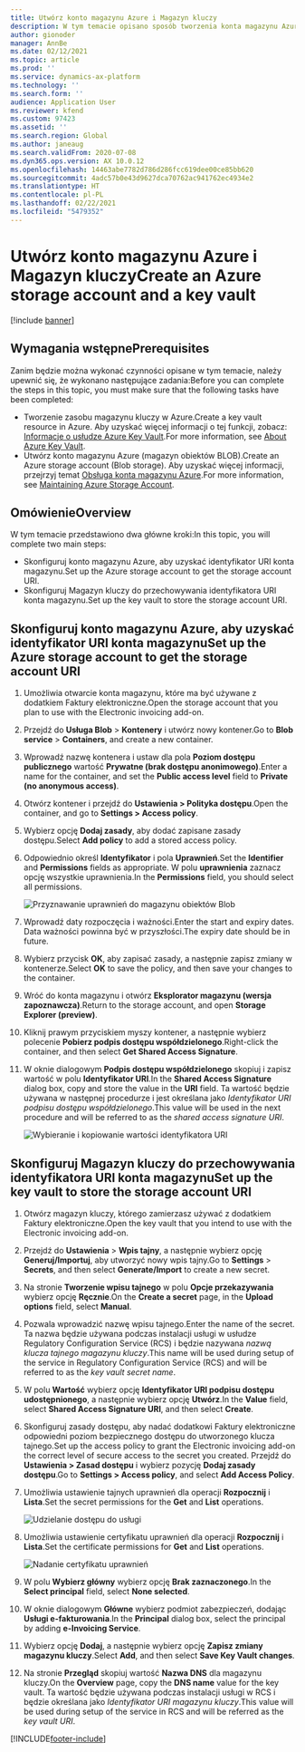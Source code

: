 ```yaml
---
title: Utwórz konto magazynu Azure i Magazyn kluczy
description: W tym temacie opisano sposób tworzenia konta magazynu Azure i magazynu kluczy.
author: gionoder
manager: AnnBe
ms.date: 02/12/2021
ms.topic: article
ms.prod: ''
ms.service: dynamics-ax-platform
ms.technology: ''
ms.search.form: ''
audience: Application User
ms.reviewer: kfend
ms.custom: 97423
ms.assetid: ''
ms.search.region: Global
ms.author: janeaug
ms.search.validFrom: 2020-07-08
ms.dyn365.ops.version: AX 10.0.12
ms.openlocfilehash: 14463abe7782d786d286fcc619dee00ce85bb620
ms.sourcegitcommit: 4adc57b0e43d9627dca70762ac941762ec4934e2
ms.translationtype: HT
ms.contentlocale: pl-PL
ms.lasthandoff: 02/22/2021
ms.locfileid: "5479352"
---
```

# <a name="create-an-azure-storage-account-and-a-key-vault"></a><span data-ttu-id="455b5-103">Utwórz konto magazynu Azure i Magazyn kluczy</span><span class="sxs-lookup"><span data-stu-id="455b5-103">Create an Azure storage account and a key vault</span></span>

[!include [banner](../includes/banner.md)]

## <a name="prerequisites"></a><span data-ttu-id="455b5-104">Wymagania wstępne</span><span class="sxs-lookup"><span data-stu-id="455b5-104">Prerequisites</span></span>

<span data-ttu-id="455b5-105">Zanim będzie można wykonać czynności opisane w tym temacie, należy upewnić się, że wykonano następujące zadania:</span><span class="sxs-lookup"><span data-stu-id="455b5-105">Before you can complete the steps in this topic, you must make sure that the following tasks have been completed:</span></span>

- <span data-ttu-id="455b5-106">Tworzenie zasobu magazynu kluczy w Azure.</span><span class="sxs-lookup"><span data-stu-id="455b5-106">Create a key vault resource in Azure.</span></span> <span data-ttu-id="455b5-107">Aby uzyskać więcej informacji o tej funkcji, zobacz: [Informacje o usłudze Azure Key Vault](https://docs.microsoft.com/azure/key-vault/general/overview).</span><span class="sxs-lookup"><span data-stu-id="455b5-107">For more information, see [About Azure Key Vault](https://docs.microsoft.com/azure/key-vault/general/overview).</span></span>
- <span data-ttu-id="455b5-108">Utwórz konto magazynu Azure (magazyn obiektów BLOB).</span><span class="sxs-lookup"><span data-stu-id="455b5-108">Create an Azure storage account (Blob storage).</span></span> <span data-ttu-id="455b5-109">Aby uzyskać więcej informacji, przejrzyj temat [Obsługa konta magazynu Azure](https://docs.microsoft.com/azure/storage/blobs/).</span><span class="sxs-lookup"><span data-stu-id="455b5-109">For more information, see [Maintaining Azure Storage Account](https://docs.microsoft.com/azure/storage/blobs/).</span></span>

## <a name="overview"></a><span data-ttu-id="455b5-110">Omówienie</span><span class="sxs-lookup"><span data-stu-id="455b5-110">Overview</span></span>

<span data-ttu-id="455b5-111">W tym temacie przedstawiono dwa główne kroki:</span><span class="sxs-lookup"><span data-stu-id="455b5-111">In this topic, you will complete two main steps:</span></span>

- <span data-ttu-id="455b5-112">Skonfiguruj konto magazynu Azure, aby uzyskać identyfikator URI konta magazynu.</span><span class="sxs-lookup"><span data-stu-id="455b5-112">Set up the Azure storage account to get the storage account URI.</span></span>
- <span data-ttu-id="455b5-113">Skonfiguruj Magazyn kluczy do przechowywania identyfikatora URI konta magazynu.</span><span class="sxs-lookup"><span data-stu-id="455b5-113">Set up the key vault to store the storage account URI.</span></span>

## <a name="set-up-the-azure-storage-account-to-get-the-storage-account-uri"></a><span data-ttu-id="455b5-114">Skonfiguruj konto magazynu Azure, aby uzyskać identyfikator URI konta magazynu</span><span class="sxs-lookup"><span data-stu-id="455b5-114">Set up the Azure storage account to get the storage account URI</span></span>

1. <span data-ttu-id="455b5-115">Umożliwia otwarcie konta magazynu, które ma być używane z dodatkiem Faktury elektroniczne.</span><span class="sxs-lookup"><span data-stu-id="455b5-115">Open the storage account that you plan to use with the Electronic invoicing add-on.</span></span>
2. <span data-ttu-id="455b5-116">Przejdź do **Usługa Blob** \> **Kontenery** i utwórz nowy kontener.</span><span class="sxs-lookup"><span data-stu-id="455b5-116">Go to **Blob service** \> **Containers**, and create a new container.</span></span>
3. <span data-ttu-id="455b5-117">Wprowadź nazwę kontenera i ustaw dla pola **Poziom dostępu publicznego** wartość **Prywatne (brak dostępu anonimowego)**.</span><span class="sxs-lookup"><span data-stu-id="455b5-117">Enter a name for the container, and set the **Public access level** field to **Private (no anonymous access)**.</span></span>
4. <span data-ttu-id="455b5-118">Otwórz kontener i przejdź do **Ustawienia \> Polityka dostępu**.</span><span class="sxs-lookup"><span data-stu-id="455b5-118">Open the container, and go to **Settings \> Access policy**.</span></span>
5. <span data-ttu-id="455b5-119">Wybierz opcję **Dodaj zasady**, aby dodać zapisane zasady dostępu.</span><span class="sxs-lookup"><span data-stu-id="455b5-119">Select **Add policy** to add a stored access policy.</span></span>
6. <span data-ttu-id="455b5-120">Odpowiednio określ **Identyfikator** i pola **Uprawnień**.</span><span class="sxs-lookup"><span data-stu-id="455b5-120">Set the **Identifier** and **Permissions** fields as appropriate.</span></span> <span data-ttu-id="455b5-121">W polu **uprawnienia** zaznacz opcję wszystkie uprawnienia.</span><span class="sxs-lookup"><span data-stu-id="455b5-121">In the **Permissions** field, you should select all permissions.</span></span>

    ![Przyznawanie uprawnień do magazynu obiektów Blob](media/e-Invoicing-services-create-azure-resources-grant-blob-permissions.png)

7. <span data-ttu-id="455b5-123">Wprowadź daty rozpoczęcia i ważności.</span><span class="sxs-lookup"><span data-stu-id="455b5-123">Enter the start and expiry dates.</span></span> <span data-ttu-id="455b5-124">Data ważności powinna być w przyszłości.</span><span class="sxs-lookup"><span data-stu-id="455b5-124">The expiry date should be in future.</span></span>
8. <span data-ttu-id="455b5-125">Wybierz przycisk **OK**, aby zapisać zasady, a następnie zapisz zmiany w kontenerze.</span><span class="sxs-lookup"><span data-stu-id="455b5-125">Select **OK** to save the policy, and then save your changes to the container.</span></span>
9. <span data-ttu-id="455b5-126">Wróć do konta magazynu i otwórz **Eksplorator magazynu (wersja zapoznawcza)**.</span><span class="sxs-lookup"><span data-stu-id="455b5-126">Return to the storage account, and open **Storage Explorer (preview)**.</span></span>
10. <span data-ttu-id="455b5-127">Kliknij prawym przyciskiem myszy kontener, a następnie wybierz polecenie **Pobierz podpis dostępu współdzielonego**.</span><span class="sxs-lookup"><span data-stu-id="455b5-127">Right-click the container, and then select **Get Shared Access Signature**.</span></span>
11. <span data-ttu-id="455b5-128">W oknie dialogowym **Podpis dostępu współdzielonego** skopiuj i zapisz wartość w polu **Identyfikator URI**.</span><span class="sxs-lookup"><span data-stu-id="455b5-128">In the **Shared Access Signature** dialog box, copy and store the value in the **URI** field.</span></span> <span data-ttu-id="455b5-129">Ta wartość będzie używana w następnej procedurze i jest określana jako *Identyfikator URI podpisu dostępu współdzielonego*.</span><span class="sxs-lookup"><span data-stu-id="455b5-129">This value will be used in the next procedure and will be referred to as the *shared access signature URI*.</span></span>

    ![Wybieranie i kopiowanie wartości identyfikatora URI](media/e-Invoicing-services-create-azure-resources-select-and-copy-uri.png)

## <a name="set-up-the-key-vault-to-store-the-storage-account-uri"></a><span data-ttu-id="455b5-131">Skonfiguruj Magazyn kluczy do przechowywania identyfikatora URI konta magazynu</span><span class="sxs-lookup"><span data-stu-id="455b5-131">Set up the key vault to store the storage account URI</span></span>

1. <span data-ttu-id="455b5-132">Otwórz magazyn kluczy, którego zamierzasz używać z dodatkiem Faktury elektroniczne.</span><span class="sxs-lookup"><span data-stu-id="455b5-132">Open the key vault that you intend to use with the Electronic invoicing add-on.</span></span>
2. <span data-ttu-id="455b5-133">Przejdź do **Ustawienia** \> **Wpis tajny**, a następnie wybierz opcję **Generuj/Importuj**, aby utworzyć nowy wpis tajny.</span><span class="sxs-lookup"><span data-stu-id="455b5-133">Go to **Settings** \> **Secrets**, and then select **Generate/Import** to create a new secret.</span></span>
3. <span data-ttu-id="455b5-134">Na stronie **Tworzenie wpisu tajnego** w polu **Opcje przekazywania** wybierz opcję **Ręcznie**.</span><span class="sxs-lookup"><span data-stu-id="455b5-134">On the **Create a secret** page, in the **Upload options** field, select **Manual**.</span></span>
4. <span data-ttu-id="455b5-135">Pozwala wprowadzić nazwę wpisu tajnego.</span><span class="sxs-lookup"><span data-stu-id="455b5-135">Enter the name of the secret.</span></span> <span data-ttu-id="455b5-136">Ta nazwa będzie używana podczas instalacji usługi w usłudze Regulatory Configuration Service (RCS) i będzie nazywana *nazwą klucza tajnego magazynu kluczy*.</span><span class="sxs-lookup"><span data-stu-id="455b5-136">This name will be used during setup of the service in Regulatory Configuration Service (RCS) and will be referred to as the *key vault secret name*.</span></span>
5. <span data-ttu-id="455b5-137">W polu **Wartość** wybierz opcję **Identyfikator URI podpisu dostępu udostępnionego**, a następnie wybierz opcję **Utwórz**.</span><span class="sxs-lookup"><span data-stu-id="455b5-137">In the **Value** field, select **Shared Access Signature URI**, and then select **Create**.</span></span>
6. <span data-ttu-id="455b5-138">Skonfiguruj zasady dostępu, aby nadać dodatkowi Faktury elektroniczne odpowiedni poziom bezpiecznego dostępu do utworzonego klucza tajnego.</span><span class="sxs-lookup"><span data-stu-id="455b5-138">Set up the access policy to grant the Electronic invoicing add-on the correct level of secure access to the secret you created.</span></span> <span data-ttu-id="455b5-139">Przejdź do **Ustawienia \> Zasad dostępu** i wybierz pozycję **Dodaj zasady dostępu**.</span><span class="sxs-lookup"><span data-stu-id="455b5-139">Go to **Settings \> Access policy**, and select **Add Access Policy**.</span></span>
7. <span data-ttu-id="455b5-140">Umożliwia ustawienie tajnych uprawnień dla operacji **Rozpocznij** i **Lista**.</span><span class="sxs-lookup"><span data-stu-id="455b5-140">Set the secret permissions for the **Get** and **List** operations.</span></span>

    ![Udzielanie dostępu do usługi](media/e-Invoicing-services-create-azure-resources-grant-service-access.png)

8. <span data-ttu-id="455b5-142">Umożliwia ustawienie certyfikatu uprawnień dla operacji **Rozpocznij** i **Lista**.</span><span class="sxs-lookup"><span data-stu-id="455b5-142">Set the certificate permissions for **Get** and **List** operations.</span></span>

    ![Nadanie certyfikatu uprawnień](media/e-Invoicing-services-create-azure-resources-grant-certificate-permission.png)

9. <span data-ttu-id="455b5-144">W polu **Wybierz główny** wybierz opcję **Brak zaznaczonego**.</span><span class="sxs-lookup"><span data-stu-id="455b5-144">In the **Select principal** field, select **None selected**.</span></span>
10. <span data-ttu-id="455b5-145">W oknie dialogowym **Główne** wybierz podmiot zabezpieczeń, dodając **Usługi e-fakturowania**.</span><span class="sxs-lookup"><span data-stu-id="455b5-145">In the **Principal** dialog box, select the principal by adding **e-Invoicing Service**.</span></span>
11. <span data-ttu-id="455b5-146">Wybierz opcję **Dodaj**, a następnie wybierz opcję **Zapisz zmiany magazynu kluczy**.</span><span class="sxs-lookup"><span data-stu-id="455b5-146">Select **Add**, and then select **Save Key Vault changes**.</span></span>
12. <span data-ttu-id="455b5-147">Na stronie **Przegląd** skopiuj wartość **Nazwa DNS** dla magazynu kluczy.</span><span class="sxs-lookup"><span data-stu-id="455b5-147">On the **Overview** page, copy the **DNS name** value for the key vault.</span></span> <span data-ttu-id="455b5-148">Ta wartość będzie używana podczas instalacji usługi w RCS i będzie określana jako *Identyfikator URI magazynu kluczy*.</span><span class="sxs-lookup"><span data-stu-id="455b5-148">This value will be used during setup of the service in RCS and will be referred as the *key vault URI*.</span></span>



[!INCLUDE[footer-include](../../includes/footer-banner.md)]

